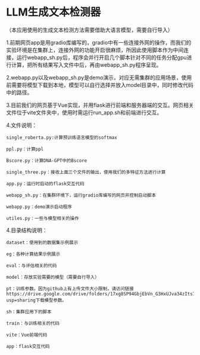 # LLM生成文本检测器
（本应用使用的生成文本检测方法需要借助大语言模型，需要自行导入）

1.前期网页app是用gradio库编写的，gradio中有一些连接外网的操作，而我们的实验环境是在集群上，连接外网的功能开启很麻烦，所因此使用脚本作为中间连接，运行webapp_sh.py后，程序会并行开启几个脚本针对不同的任务分配gpu进行计算，把所有结果写入文件中后，再由webapp_sh.py程序呈现。

2.webapp.py以及webapp_sh.py是demo演示，对应无需集群的应用场景，使用前需要将模型下载到本地，模型可以自行选择并放入model目录中，同时修改代码中的路径。

3.目前我们的网页基于Vue实现，并用flask进行前端和服务器端的交互。网页相关文件位于vite文件夹中，使用时需运行run_app.sh和前端进行交互。

4.文件说明：

	single_roberta.py:计算预训练语言模型的softmax
	 
	ppl.py：计算ppl
	 
	Bscore.py：计算DNA-GPT中的Bscore
	 
	single_three.py：接收上面三个文件的输出，使用我们的多特征方法进行计算
	
	app.py：运行时启动的flask交互代码
	 
	webapp_sh.py：在集群环境下，运行gradio库编写的网页并控制启动脚本
	 
	webapp.py：demo演示启动程序
	 
	utiles.py：一些与模型相关的操作

4.目录结构说明：

	dataset：使用到的数据集示例展示
	 
	eg：各种计算结果示例展示
	 
	eval：与评估相关的代码
	 
	model：存放实验需要的模型（需要自行导入）
	 
	pt：训练参数。因为github上有上传文件大小限制，请访问链接https://drive.google.com/drive/folders/17xg8SP94GbjEbVn_G3HxUJva34zIts7m?usp=sharing下载模型参数。
	 
	sh：集群应用下的脚本
	 
	train：与训练相关的代码
	
	vite：Vue前端代码
	
	app：flask交互代码
